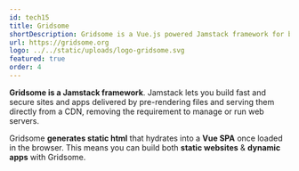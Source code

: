 ```yaml
---
id: tech15
title: Gridsome
shortDescription: Gridsome is a Vue.js powered Jamstack framework for building static generated websites & apps that are fast by default 🚀
url: https://gridsome.org
logo: ../../static/uploads/logo-gridsome.svg
featured: true
order: 4
---
```

**Gridsome is a Jamstack framework**. Jamstack lets you build fast and secure sites and apps delivered by pre-rendering files and serving them directly from a CDN, removing the requirement to manage or run web servers.

Gridsome **generates static html** that hydrates into a **Vue SPA** once loaded in the browser. This means you can build both **static websites** & **dynamic apps** with Gridsome.